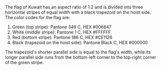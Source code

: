 The flag of Kuwait has an aspect ratio of 1:2 and is divided into three horizontal stripes of equal width with a black trapezoid on the hoist side. The color codes for the flag are:

1. Green (top stripe): Pantone 349 C, HEX #006847
2. White (middle stripe): Pantone 1 C, HEX #FFFFFF
3. Red (bottom stripe): Pantone 186 C, HEX #CE1126
4. Black (trapezoid on the hoist side): Pantone Black C, HEX #000000

The trapezoid's shorter parallel side is equal to the flag's width, while its longer parallel side runs from the bottom-left corner to the top-right corner of the green stripe.